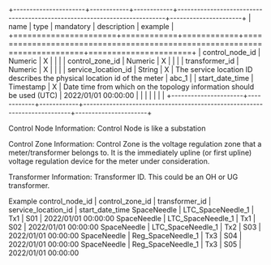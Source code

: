 +----------------------+------------+------------+--------------------------------------------------------------------------+----------------------+
| name                 | type       | mandatory  | description                                                              | example              |
+======================+============+============+==========================================================================+======================+
| control_node_id      | Numeric    | X          |                                                                          |                      |
| control_zone_id      | Numeric    | X          |                                                                          |                      |
| transformer_id       | Numeric    | X          |                                                                          |                      |
| service_location_id  | String     | X          | The service location ID describes the physical location id of the meter  | abc_1                |
| start_date_time      | Timestamp  | X          | Date time from which on the topology information should be used (UTC)    | 2022/01/01 00:00:00  |
|                      |            |            |                                                                          |                      |
+----------------------+------------+------------+--------------------------------------------------------------------------+----------------------+

Control Node Information: Control Node is like a substation

Control Zone Information: Control Zone is the voltage regulation zone that a meter/transformer belongs to. It is the immediately upline (or first upline) voltage regulation device for the meter under consideration.

Transformer Information: Transformer ID. This could be an OH or UG transformer.


Example
control_node_id | control_zone_id   | transformer_id | service_location_id | start_date_time
SpaceNeedle     | LTC_SpaceNeedle_1 | Tx1            | S01                 | 2022/01/01 00:00:00 
SpaceNeedle     | LTC_SpaceNeedle_1 | Tx1            | S02                 | 2022/01/01 00:00:00
SpaceNeedle     | LTC_SpaceNeedle_1 | Tx2            | S03                 | 2022/01/01 00:00:00
SpaceNeedle     | Reg_SpaceNeedle_1 | Tx3            | S04                 | 2022/01/01 00:00:00
SpaceNeedle     | Reg_SpaceNeedle_1 | Tx3            | S05                 | 2022/01/01 00:00:00